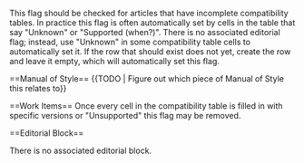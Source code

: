 This flag should be checked for articles that have incomplete compatibility tables. In practice this flag is often automatically set by cells in the table that say "Unknown" or "Supported (when?)". There is no associated editorial flag; instead, use "Unknown" in some compatibility table cells to automatically set it. If the row that should exist does not yet, create the row and leave it empty, which will automatically set this flag.

==Manual of Style==
{{TODO | Figure out which piece of Manual of Style this relates to}}

==Work Items==
Once every cell in the compatibility table is filled in with specific versions or "Unsupported" this flag may be removed.

==Editorial Block==

There is no associated editorial block.